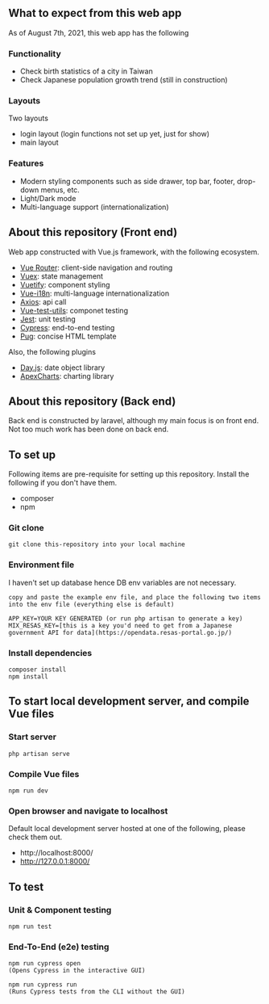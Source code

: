 ## What to expect from this web app

As of August 7th, 2021, this web app has the following

### Functionality

- Check birth statistics of a city in Taiwan
- Check Japanese population growth trend (still in construction)

### Layouts

Two layouts
- login layout (login functions not set up yet, just for show)
- main layout

### Features

- Modern styling components such as side drawer, top bar, footer, drop-down menus, etc.
- Light/Dark mode
- Multi-language support (internationalization)

## About this repository (Front end)

Web app constructed with Vue.js framework, with the following ecosystem.

- [Vue Router](https://router.vuejs.org/): client-side navigation and routing
- [Vuex](https://vuex.vuejs.org/): state management
- [Vuetify](https://vuetifyjs.com/en/): component styling
- [Vue-i18n](https://kazupon.github.io/vue-i18n/): multi-language internationalization
- [Axios](https://axios-http.com/): api call
- [Vue-test-utils](https://vue-test-utils.vuejs.org/): componet testing
- [Jest](https://jestjs.io/): unit testing
- [Cypress](https://www.cypress.io/): end-to-end testing
- [Pug](https://pugjs.org/api/getting-started.html): concise HTML template

Also, the following plugins

- [Day.js](https://day.js.org/): date object library
- [ApexCharts](https://apexcharts.com/): charting library

## About this repository (Back end)

Back end is constructed by laravel, although my main focus is on front end. Not too much work has been done on back end.

## To set up

Following items are pre-requisite for setting up this repository. Install the following if you don't have them.

- composer
- npm

### Git clone

```
git clone this-repository into your local machine
```

### Environment file

I haven't set up database hence DB env variables are not necessary.

```
copy and paste the example env file, and place the following two items into the env file (everything else is default)

APP_KEY=YOUR KEY GENERATED (or run php artisan to generate a key)
MIX_RESAS_KEY=[this is a key you'd need to get from a Japanese government API for data](https://opendata.resas-portal.go.jp/)
```

### Install dependencies

```
composer install
npm install
```

## To start local development server, and compile Vue files

### Start server

```
php artisan serve
```

### Compile Vue files

```
npm run dev
```

### Open browser and navigate to localhost

Default local development server hosted at one of the following, please check them out.

- http://localhost:8000/
- http://127.0.0.1:8000/

## To test

### Unit & Component testing

```
npm run test
```

### End-To-End (e2e) testing

```
npm run cypress open
(Opens Cypress in the interactive GUI)

npm run cypress run
(Runs Cypress tests from the CLI without the GUI)
```
